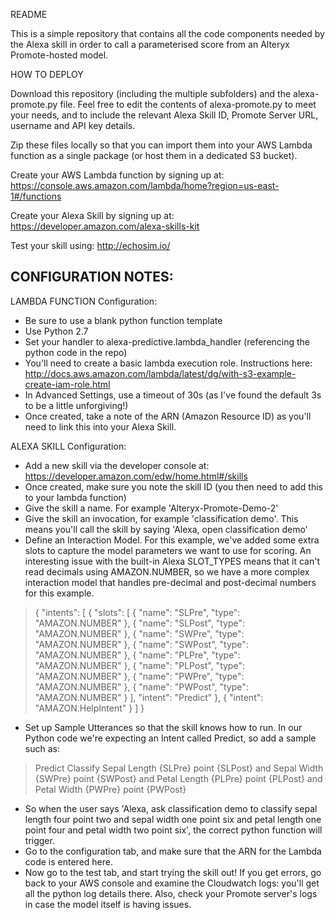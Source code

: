 
README

This is a simple repository that contains all the code components needed by the Alexa skill in order to call a parameterised score from an Alteryx Promote-hosted model. 

HOW TO DEPLOY

Download this repository (including the multiple subfolders) and the alexa-promote.py file. Feel free to edit the contents of alexa-promote.py to meet your needs, and to include the relevant Alexa Skill ID, Promote Server URL, username and API key details. 

Zip these files locally so that you can import them into your AWS Lambda function as a single package (or host them in a dedicated S3 bucket). 

Create your AWS Lambda function by signing up at: https://console.aws.amazon.com/lambda/home?region=us-east-1#/functions

Create your Alexa Skill by signing up at: 
https://developer.amazon.com/alexa-skills-kit

Test your skill using: 
http://echosim.io/

CONFIGURATION NOTES:
--------------------

LAMBDA FUNCTION Configuration: 

 - Be sure to use a blank python function template
 - Use Python 2.7
 - Set your handler to alexa-predictive.lambda_handler (referencing the python code in the repo)
 - You'll need to create a basic lambda execution role. Instructions here: http://docs.aws.amazon.com/lambda/latest/dg/with-s3-example-create-iam-role.html
 - In Advanced Settings, use a timeout of 30s (as I've found the default 3s to be a little unforgiving!)
 - Once created, take a note of the ARN (Amazon Resource ID) as you'll need to link this into your Alexa Skill.

ALEXA SKILL Configuration: 

 - Add a new skill via the developer console at: https://developer.amazon.com/edw/home.html#/skills
 - Once created, make sure you note the skill ID (you then need to add this to your lambda function) 
 - Give the skill a name. For example 'Alteryx-Promote-Demo-2'
 - Give the skill an invocation, for example 'classification demo'. This means you'll call the skill by saying 'Alexa, open classification demo'
 - Define an Interaction Model. For this example, we've added some extra slots to capture the model parameters we want to use for scoring. An interesting issue with the built-in Alexa SLOT_TYPES means that it can't read decimals using AMAZON.NUMBER, so we have a more complex interaction model that handles pre-decimal and post-decimal numbers for this example. 
 
> {
  "intents": [
    {
      "slots": [
        {
          "name": "SLPre",
          "type": "AMAZON.NUMBER"
        },
        {
          "name": "SLPost",
          "type": "AMAZON.NUMBER"
        },
        {
          "name": "SWPre",
          "type": "AMAZON.NUMBER"
        },
        {
          "name": "SWPost",
          "type": "AMAZON.NUMBER"
        },
        {
          "name": "PLPre",
          "type": "AMAZON.NUMBER"
        },
        {
          "name": "PLPost",
          "type": "AMAZON.NUMBER"
        },
        {
          "name": "PWPre",
          "type": "AMAZON.NUMBER"
        },
        {
          "name": "PWPost",
          "type": "AMAZON.NUMBER"
        }
      ],
      "intent": "Predict"
    },
    {
      "intent": "AMAZON.HelpIntent"
    }
  ]
}

 - Set up Sample Utterances so that the skill knows how to run. In our Python code we're expecting an Intent called Predict, so add a sample such as:
> Predict Classify Sepal Length {SLPre} point {SLPost} and Sepal Width {SWPre} point {SWPost} and Petal Length {PLPre} point {PLPost} and Petal Width {PWPre} point {PWPost}

 - So when the user says 'Alexa, ask classification demo to classify sepal length four point two and sepal width one point six and petal length one point four and petal width two point six', the correct python function will trigger. 
 - Go to the configuration tab, and make sure that the ARN for the Lambda code is entered here. 
 - Now go to the test tab, and start trying the skill out! If you get errors, go back to your AWS console and examine the Cloudwatch logs: you'll get all the python log details there. Also, check your Promote server's logs in case the model itself is having issues. 

